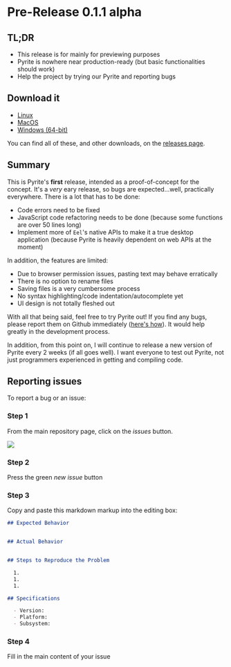 # Pre-Release 0.1.1 alpha

## TL;DR

* This release is for mainly for previewing purposes
* Pyrite is nowhere near production-ready (but basic functionalities should work)
* Help the project by trying our Pyrite and reporting bugs

## Download it

* [Linux]()
* [MacOS]()
* [Windows (64-bit)]()

You can find all of these, and other downloads, on the [releases page](https://github.com/Songtech-0912/Pyrite/releases).

## Summary

This is Pyrite's **first** release, intended as a proof-of-concept for the concept. It's a *very* eary release, so bugs are expected...well, practically everywhere. There is a lot that has to be done:

* Code errors need to be fixed
* JavaScript code refactoring needs to be done (because some functions are over 50 lines long)
* Implement more of `Eel`'s native APIs to make it a true desktop application (because Pyrite is heavily dependent on web APIs at the moment)

In addition, the features are limited:

* Due to browser permission issues, pasting text may behave erratically
* There is no option to rename files
* Saving files is a very cumbersome process
* No syntax highlighting/code indentation/autocomplete yet
* UI design is not totally fleshed out

With all that being said, feel free to try Pyrite out! If you find any bugs, please report them on Github immediately ([here's how](#reporting-issues)). It would help greatly in the development process. 

In addition, from this point on, I will continue to release a new version of Pyrite every 2 weeks (if all goes well). I want everyone to test out Pyrite, not just programmers experienced in getting and compiling code.

## Reporting issues

To report a bug or an issue:

### Step 1

From the main repository page, click on the *issues* button.

![](https://guides.github.com/features/issues/navigation-highlight.png)

### Step 2

Press the green *new issue* button

### Step 3

Copy and paste this markdown markup into the editing box:

```markdown
## Expected Behavior


## Actual Behavior


## Steps to Reproduce the Problem

  1.
  1.
  1.

## Specifications

  - Version:
  - Platform:
  - Subsystem:
```

### Step 4

Fill in the main content of your issue

